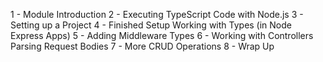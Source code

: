 1 - Module Introduction
2 - Executing TypeScript Code with Node.js
3 - Setting up a Project
4 - Finished Setup Working with Types (in Node Express Apps)
5 - Adding Middleware Types
6 - Working with Controllers Parsing Request Bodies
7 - More CRUD Operations
8 - Wrap Up
